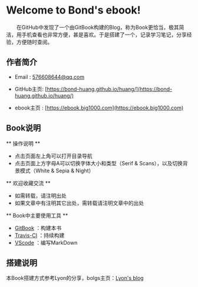 
# Welcome to Bond's ebook!

&#8195;&#8195;在GitHub中发现了一个由GitBook构建的Blog，称为Book更恰当，极其简洁，用手机查看也非常方便，甚是喜欢。于是搭建了一个，记录学习笔记，分享经验，方便随时查阅。

## 作者简介

- Email : 576608644@qq.com

- GitHub主页: [https://bond-huang.github.io/huang/](https://bond-huang.github.io/huang/)

- ebook主页 : [https://ebook.big1000.com](https://ebook.big1000.com)


## Book说明

** 操作说明 **
- 点击页面左上角可以打开目录导航
- 点击页面上方字母A可以切换字体大小和类型（Serif & Scans），以及切换背景模式（White & Sepia & Night）

** 欢迎收藏交流 **

- 如需转载，请注明出处
- 如果文章中有注明其它出处，需转载请注明文章中的出处

** Book中主要使用工具 ** 

- [GitBook](https://www.gitbook.com/) ：构建本书
- [Travis-CI](https://www.travis-ci.org/) ：持续构建
- [VScode](https://code.visualstudio.com/) ：编写MarkDown

## 搭建说明

本Book搭建方式参考Lyon的分享，bolgs主页：[Lyon's blog](https://lyonyang.github.io/blogs)

